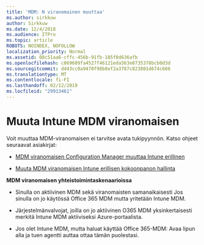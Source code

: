 ```yaml
---
title: 'MDM: N viranomainen muuttaa'
ms.author: sirkkuw
author: Sirkkuw
ms.date: 12/4/2018
ms.audience: ITPro
ms.topic: article
ROBOTS: NOINDEX, NOFOLLOW
localization_priority: Normal
ms.assetid: 08c51aa6-cffc-456b-91fb-185f0d636afb
ms.openlocfilehash: c869609fa4527f46121eda563e0735378bcb0d3d
ms.sourcegitcommit: dd43cc0a9470f98b8ef2a3787c823801d674c666
ms.translationtype: MT
ms.contentlocale: fi-FI
ms.lasthandoff: 02/12/2019
ms.locfileid: "29913461"
---
```

# <a name="change-intune-mdm-authority"></a>Muuta Intune MDM viranomaisen

Voit muuttaa MDM-viranomaisen ei tarvitse avata tukipyynnön. Katso ohjeet seuraavat asiakirjat:
  
- [MDM viranomaisen Configuration Manager muuttaa Intune erillinen](https://docs.microsoft.com/sccm/mdm/deploy-use/migrate-change-mdm-authority)
    
- [Muuta MDM viranomaisen Intune erillisen kokoonpanon hallinta](https://docs.microsoft.com/sccm/mdm/deploy-use/change-mdm-authority)
    
 **MDM viranomaisen yhteistoimintaskenaarioissa**
  
- Sinulla on aktiivinen MDM sekä viranomaisten samanaikaisesti Jos sinulla on jo käytössä Office 365 MDM mutta yritetään Intune MDM.
    
- Järjestelmänvalvojat, joilla on jo aktiivinen O365 MDM yksinkertaisesti merkitä Intune MDM aktiiviseksi Azure-portaalista.
    
- Jos olet Intune MDM, mutta haluat käyttää Office 365-MDM: Avaa lipun alla ja tuen agentti auttaa ottaa tämän puolestasi.
    

